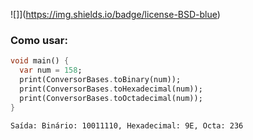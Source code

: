 ![]](https://img.shields.io/badge/license-BSD-blue)

### Como usar:
```dart
void main() {
  var num = 158;
  print(ConversorBases.toBinary(num));
  print(ConversorBases.toHexadecimal(num));
  print(ConversorBases.toOctadecimal(num));
}
```
`Saída: Binário: 10011110,
Hexadecimal: 9E,
Octa: 236
`

